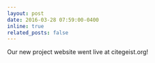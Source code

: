 ```yaml
---
layout: post
date: 2016-03-28 07:59:00-0400
inline: true
related_posts: false
---
```


Our new project website went live at citegeist.org!
